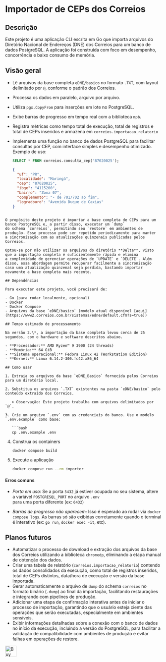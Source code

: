 # Importador de CEPs dos Correios

## Descrição

Este projeto é uma aplicação CLI escrita em Go que importa arquivos do
Diretório Nacional de Endereços (DNE) dos Correios para um banco de dados
PostgreSQL. A aplicação foi construída com foco em desempenho, concorrência
e baixo consumo de memória.

## Visão geral

- Lê arquivos da base completa `eDNE/basico` no formato `.TXT`, com layout delimitado por `@`, conforme o padrão dos Correios.
- Processa os dados em paralelo, arquivo por arquivo.
- Utiliza `pgx.CopyFrom` para inserções em lote no PostgreSQL.
- Exibe barras de progresso em tempo real com a biblioteca `mpb`.
- Registra métricas como tempo total de execução, total de registros e total de CEPs inseridos e armazena em `correios.importacao_relatorio`
- Implementa uma função no banco de dados PostgreSQL para facilitar consultas por CEP, com interface simples e desempenho otimizado. Exemplo de uso:

  ```sql
  SELECT * FROM correios.consulta_cep('87020025');
  ```

  ```json
  {
    "uf": "PR",
    "localidade": "Maringá",
    "cep": "87020025",
    "ibge": "4115200",
    "bairro": "Zona 07",
    "complemento": "- de 701/702 ao fim",
    "logradouro": "Avenida Duque de Caxias"
  }
  ```

````

O propósito deste projeto é importar a base completa de CEPs para um banco PostgreSQL e, a partir disso, executar um `dump`
do schema `correios`, permitindo seu `restore` em ambientes de produção. Esse processo pode ser repetido periodicamente para manter
a sincronização com as atualizações quinzenais publicadas pelos Correios.

Optou-se por não utilizar os arquivos do diretório **Delta**, visto que a importação completa é suficientemente rápida e elimina
a complexidade de gerenciar operações de `UPDATE` e `DELETE`. Além disso, essa abordagem permite recuperar facilmente a sincronização
caso uma atualização quinzenal seja perdida, bastando importar novamente a base completa mais recente.

## Dependências

Para executar este projeto, você precisará de:

- Go (para rodar localmente, opcional)
- Docker
- Docker Compose
- Arquivos da base `eDNE/basico` (modelo atual disponível [aqui](https://www2.correios.com.br/sistemas/edne/default.cfm?s=true))

## Tempo estimado de processamento

Na versão 2.\*, a importação da base completa levou cerca de 25 segundos, com o hardware e software descritos abaixo.

- **Processador:** AMD Ryzen™ 9 3900 (24 threads)
- **Memória:** 64 GiB
- **Sistema operacional:** Fedora Linux 42 (Workstation Edition)
- **Kernel:** Linux 6.14.2-300.fc42.x86_64

## Como usar

1. Extraia os arquivos da base `eDNE_Basico` fornecida pelos Correios para um diretório local.

2. Substitua os arquivos `.TXT` existentes na pasta `eDNE/basico` pelo conteúdo extraído dos Correios.

   > Observação: Este projeto trabalha com arquivos delimitados por `@`.

3. Crie um arquivo `.env` com as credenciais do banco. Use o modelo `.env.example` como base:

   ```bash
   cp .env.example .env
````

4. Construa os containers

   ```bash
   docker compose build
   ```

5. Execute a aplicação
   ```bash
   docker compose run --rm importer
   ```

#### Erros comuns

- _Porta em uso:_ Se a porta `5432` já estiver ocupada no seu sistema, altere a variável `POSTGRESQL_PORT` no arquivo `.env`  
  para uma porta diferente (ex: `6432`)

- _Barras de progresso não aparecem:_ Isso é esperado ao rodar via `docker compose logs`. As barras só são exibidas corretamente quando
  o terminal é interativo (ex: `go run`, `docker exec -it`, etc).

## Planos futuros

- Automatizar o processo de download e extração dos arquivos da base dos Correios utilizando a biblioteca `chromedp`, eliminando a etapa manual de obtenção dos dados.
- Criar uma tabela de relatório (`correios.importacao_relatorio`) contendo os dados consolidados da execução, como total de registros inseridos, total de CEPs distintos, data/hora de execução e versão da base importada.
- Gerar automaticamente o arquivo de `dump` do schema `correios` no formato binário (`.dump`) ao final da importação, facilitando restaurações e integrando com pipelines de produção.
- Adicionar uma etapa de confirmação interativa antes de iniciar o processo de importação, garantindo que o usuário esteja ciente das operações que serão executadas, especialmente em ambientes sensíveis.
- Exibir informações detalhadas sobre a conexão com o banco de dados no início da execução, incluindo a versão do PostgreSQL, para facilitar a validação de compatibilidade com ambientes de produção e evitar falhas em operações de restore.

<a href='https://ko-fi.com/Y8Y8Q12UV' target='_blank'><img height='36'
style='border:0px;height:36px;' src='https://cdn.ko-fi.com/cdn/kofi1.png?v=3'
border='0' alt='Buy Me a Coffee at ko-fi.com' /></a>
